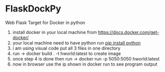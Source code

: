 # FlaskDockPy
Web Flask Target for Docker in python

1. install docker in your local machine from https://docs.docker.com/get-docker/
2. your local machine need to have python run [pip install python](https://www.python.org/downloads/)
3. i am using visual code put all 3 files in one directory
4. run -> docker build . -t hworld:latest to create image
5. once step 4 is done then run -> docker run -p 5050:5050 hworld:latest
6. now in browser use the ip shown in docker run to see program output
